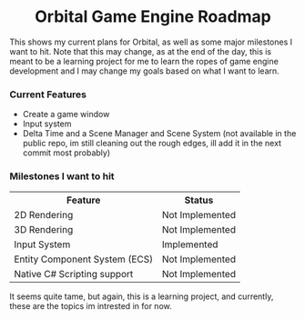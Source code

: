 <h1 align="center">Orbital Game Engine Roadmap</h1>

<p>This shows my current plans for Orbital, as well as some major milestones I want to hit. Note that this may change, as at the end of the day, this is meant to be a learning project for me to learn the ropes
of game engine development and I may change my goals based on what I want to learn.</p>

<h3>Current Features</h3>
<ul>
  <li>Create a game window</li>
  <li>Input system</li>
  <li>Delta Time and a Scene Manager and Scene System (not available in the public repo, im still cleaning out the rough edges, ill add it in the next commit most probably)</li>
</ul>

<h3>Milestones I want to hit</h3>
<table>
   <tr>
      <th>Feature</th>
      <th>Status</th>
   </tr>
   <tr>
     <td>2D Rendering</td>
     <td>Not Implemented</td>
   </tr>
   <tr>
     <td>3D Rendering</td>
     <td>Not Implemented</td>
   </tr>
   <tr>
     <td>Input System</td>
     <td>Implemented</td>
   </tr>
   <tr>
     <td>Entity Component System (ECS)</td>
     <td>Not Implemented</td>
   </tr>
   <tr>
    <td>Native C# Scripting support</td>
    <td>Not Implemented</td>
   </tr>
</table>

<p>It seems quite tame, but again, this is a learning project, and currently, these are the topics im intrested in for now.</p>
